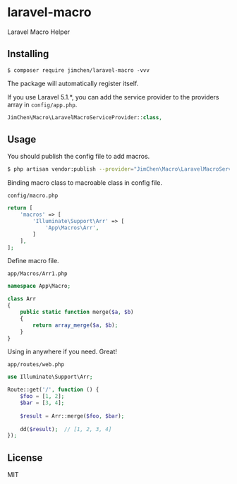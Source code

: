 # laravel-macro

Laravel Macro Helper

## Installing

```shell
$ composer require jimchen/laravel-macro -vvv
```

The package will automatically register itself.

If you use Laravel 5.1.*, you can add the service provider to the providers array in `config/app.php`.

```php
JimChen\Macro\LaravelMacroServiceProvider::class,
```

## Usage

You should publish the config file to add macros.

```bash
$ php artisan vendor:publish --provider="JimChen\Macro\LaravelMacroServiceProvider"
```

Binding macro class to macroable class in config file.

`config/macro.php`
```php
return [
    'macros' => [
        'Illuminate\Support\Arr' => [
            'App\Macros\Arr',
        ]
    ],
];
```

Define macro file.

`app/Macros/Arr1.php`
```php
namespace App\Macro;

class Arr
{
    public static function merge($a, $b)
    {
        return array_merge($a, $b);
    }
}
```

Using in anywhere if you need. Great!

`app/routes/web.php`
```php
use Illuminate\Support\Arr;

Route::get('/', function () {
    $foo = [1, 2];
    $bar = [3, 4];
    
    $result = Arr::merge($foo, $bar);
    
    dd($result);  // [1, 2, 3, 4]
});
```

## License

MIT